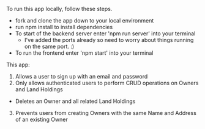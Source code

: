 To run this app locally, follow these steps.

- fork and clone the app down to your local environment
- run npm install to install dependencies
- To start of the backend server enter 'npm run server' into your terminal
   * I've added the ports already so need to worry about things running on the same port. :)
- To run the frontend enter 'npm start' into your terminal

This app:
1. Allows a user to sign up with an email and password
2. Only allows authenticated users to perform CRUD operations on Owners and Land Holdings
 - Deletes an Owner and all related Land Holdings
3. Prevents users from creating Owners with the same Name and Address of an existing
Owner